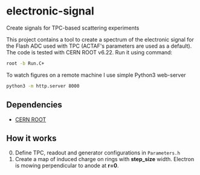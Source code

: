 # electronic-signal

Create signals for TPC-based scattering experiments 

This project contains a tool to create a spectrum of the electronic signal for the 
Flash ADC used with TPC (ACTAF's parameters are used as a default). 
The code is tested with CERN ROOT v6.22. Run it using command:
```bash
root -b Run.C+
```

To watch figures on a remote machine I use simple Python3 web-server
```bash
python3 -m http.server 8000
```

## Dependencies

  * [CERN ROOT](https://root.cern.ch/)

## How it works
 0. Define TPC, readout and generator configurations in `Parameters.h`
 1. Create a map of induced charge on rings with **step_size** width.
  Electron is mowing perpendicular to anode at **r=0**.

